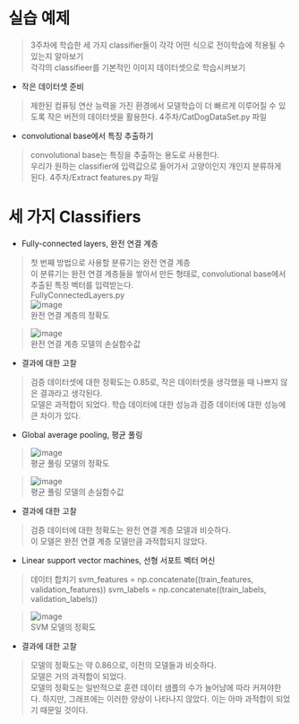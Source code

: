 # 실습 예제
> 3주차에 학습한 세 가지 classifier들이 각각 어떤 식으로 전이학습에 적용될 수 있는지 알아보기   
> 각각의 classifieer를 기본적인 이미지 데이터셋으로 학습시켜보기

* 작은 데이터셋 준비
> 제한된 컴퓨팅 연산 능력을 가진 환경에서 모델학습이 더 빠르게 이루어질 수 있도록 작은 버전의 데이터셋을 활용한다.
> 4주차/CatDogDataSet.py 파일   

* convolutional base에서 특징 추출하기
> convolutional base는 특징을 추출하는 용도로 사용한다.      
> 우리가 원하는 classifier에 입력값으로 들어가서 고양이인지 개인지 분류하게 된다.
> 4주차/Extract features.py 파일

# 세 가지 Classifiers
* Fully-connected layers, 완전 연결 계층
> 첫 번째 방법으로 사용할 분류기는 완전 연결 계층   
> 이 분류기는 완전 연결 계층들을 쌓아서 만든 형태로, convolutional base에서 추출된 특징 벡터를 입력받는다.   
> FullyConnectedLayers.py   
> ![image](https://user-images.githubusercontent.com/34376342/97689797-74878600-1adf-11eb-9843-64415753133c.png)   
> 완전 연결 계층의 정확도   

> ![image](https://user-images.githubusercontent.com/34376342/97689903-97199f00-1adf-11eb-9078-c501ce8900dc.png)   
> 완전 연결 계층 모델의 손실함수값   
* 결과에 대한 고찰   
> 검증 데이터셋에 대한 정확도는 0.85로, 작은 데이터셋을 생각했을 때 나쁘지 않은 결과라고 생각된다.   
> 모델은 과적합이 되었다. 학습 데이터에 대한 성능과 검증 데이터에 대한 성능에 큰 차이가 있다.

* Global average pooling, 평균 풀링
> ![image](https://user-images.githubusercontent.com/34376342/97690931-0643c300-1ae1-11eb-84d2-9b48667403ec.png)   
> 평균 풀링 모델의 정확도   

> ![image](https://user-images.githubusercontent.com/34376342/97690991-1a87c000-1ae1-11eb-971d-2641ce438b21.png)   
> 평균 풀링 모델의 손실함수값  
* 결과에 대한 고찰
> 검증 데이터에 대한 정확도는 완전 연결 계층 모델과 비슷하다.   
> 이 모델은 완전 연결 계층 모델만큼 과적합되지 않았다.

* Linear support vector machines, 선형 서포트 벡터 머신
> 데이터 합치기
    svm_features = np.concatenate((train_features, validation_features))
    svm_labels = np.concatenate((train_labels, validation_labels))


> ![image](https://user-images.githubusercontent.com/34376342/97691527-d0eba500-1ae1-11eb-976c-69c590f471e2.png)   
> SVM 모델의 정확도   
* 결과에 대한 고찰
> 모델의 정확도는 약 0.86으로, 이전의 모델들과 비슷하다.   
> 모델은 거의 과적합이 되었다.   
> 모델의 정확도는 일반적으로 훈련 데이터 샘플의 수가 늘어남에 따라 커져야한다. 하지만, 그래프에는 이러한 양상이 나타나지 
> 않았다. 이는 아마 과적합이 되었기 때문일 것이다.
    

